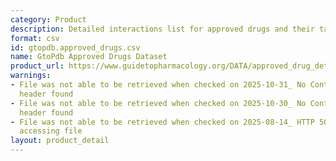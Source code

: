 ```yaml
---
category: Product
description: Detailed interactions list for approved drugs and their targets
format: csv
id: gtopdb.approved_drugs.csv
name: GtoPdb Approved Drugs Dataset
product_url: https://www.guidetopharmacology.org/DATA/approved_drug_detailed_interactions.csv
warnings:
- File was not able to be retrieved when checked on 2025-10-31_ No Content-Length
  header found
- File was not able to be retrieved when checked on 2025-10-30_ No Content-Length
  header found
- File was not able to be retrieved when checked on 2025-08-14_ HTTP 503 error when
  accessing file
layout: product_detail
---
```

